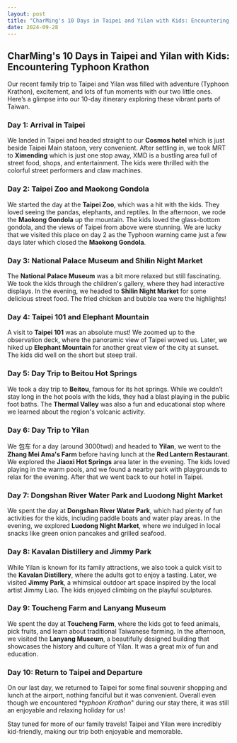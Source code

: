 ```yaml
---
layout: post
title: "CharMing's 10 Days in Taipei and Yilan with Kids: Encountering Typhoon Krathon"
date: 2024-09-28
---
```


## CharMing's 10 Days in Taipei and Yilan with Kids: Encountering Typhoon Krathon

Our recent family trip to Taipei and Yilan was filled with adventure (Typhoon Krathon), excitement, and lots of fun moments with our two little ones. Here’s a glimpse into our 10-day itinerary exploring these vibrant parts of Taiwan.

### Day 1: Arrival in Taipei
We landed in Taipei and headed straight to our **Cosmos hotel** which is just beside Taipei Main statoon, very convenient. After settling in, we took MRT to **Ximending** which is just one stop away, XMD is a bustling area full of street food, shops, and entertainment. The kids were thrilled with the colorful street performers and claw machines.

### Day 2: Taipei Zoo and Maokong Gondola
We started the day at the **Taipei Zoo**, which was a hit with the kids. They loved seeing the pandas, elephants, and reptiles. In the afternoon, we rode the **Maokong Gondola** up the mountain. The kids loved the glass-bottom gondola, and the views of Taipei from above were stunning. We are lucky that we visited this place on day 2 as the Typhoon warning came just a few days later which closed the **Maokong Gondola**.

### Day 3: National Palace Museum and Shilin Night Market
The **National Palace Museum** was a bit more relaxed but still fascinating. We took the kids through the children's gallery, where they had interactive displays. In the evening, we headed to **Shilin Night Market** for some delicious street food. The fried chicken and bubble tea were the highlights!

### Day 4: Taipei 101 and Elephant Mountain
A visit to **Taipei 101** was an absolute must! We zoomed up to the observation deck, where the panoramic view of Taipei wowed us. Later, we hiked up **Elephant Mountain** for another great view of the city at sunset. The kids did well on the short but steep trail.

### Day 5: Day Trip to Beitou Hot Springs
We took a day trip to **Beitou**, famous for its hot springs. While we couldn’t stay long in the hot pools with the kids, they had a blast playing in the public foot baths. The **Thermal Valley** was also a fun and educational stop where we learned about the region's volcanic activity.

### Day 6: Day Trip to Yilan
We 包车 for a day (around 3000twd) and headed to **Yilan**, we went to the **Zhang Mei Ama's Farm** before having lunch at the **Red Lantern Restaurant**. We explored the **Jiaoxi Hot Springs** area later in the evening. The kids loved playing in the warm pools, and we found a nearby park with playgrounds to relax for the evening. After that we went back to our hotel in Taipei.

### Day 7: Dongshan River Water Park and Luodong Night Market
We spent the day at **Dongshan River Water Park**, which had plenty of fun activities for the kids, including paddle boats and water play areas. In the evening, we explored **Luodong Night Market**, where we indulged in local snacks like green onion pancakes and grilled seafood.

### Day 8: Kavalan Distillery and Jimmy Park
While Yilan is known for its family attractions, we also took a quick visit to the **Kavalan Distillery**, where the adults got to enjoy a tasting. Later, we visited **Jimmy Park**, a whimsical outdoor art space inspired by the local artist Jimmy Liao. The kids enjoyed climbing on the playful sculptures.

### Day 9: Toucheng Farm and Lanyang Museum
We spent the day at **Toucheng Farm**, where the kids got to feed animals, pick fruits, and learn about traditional Taiwanese farming. In the afternoon, we visited the **Lanyang Museum**, a beautifully designed building that showcases the history and culture of Yilan. It was a great mix of fun and education.

### Day 10: Return to Taipei and Departure
On our last day, we returned to Taipei for some final souvenir shopping and lunch at the airport, nothing fanciful but it was convenient. Overall even though we encountered **typhoon Krathon*" during our stay there, it was still an enjoyable and relaxing holiday for us!

Stay tuned for more of our family travels! Taipei and Yilan were incredibly kid-friendly, making our trip both enjoyable and memorable.

